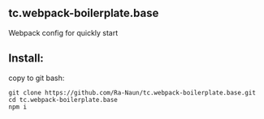 ## tc.webpack-boilerplate.base
Webpack config for quickly start

## Install:
copy to git bash:  
```
git clone https://github.com/Ra-Naun/tc.webpack-boilerplate.base.git
cd tc.webpack-boilerplate.base
npm i
```

